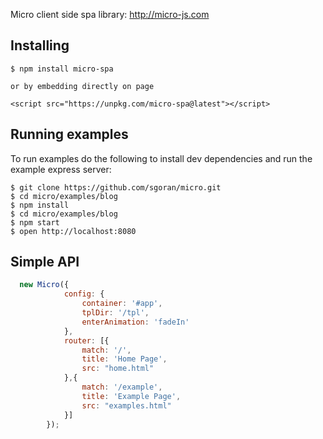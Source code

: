 Micro client side spa library: http://micro-js.com

## Installing

    $ npm install micro-spa

    or by embedding directly on page

    <script src="https://unpkg.com/micro-spa@latest"></script>

## Running examples

  To run examples do the following to install dev dependencies and run the example express server:

    $ git clone https://github.com/sgoran/micro.git
    $ cd micro/examples/blog
    $ npm install
    $ cd micro/examples/blog
    $ npm start
    $ open http://localhost:8080

## Simple API

```javascript
  new Micro({
            config: {
                container: '#app',
                tplDir: '/tpl',
                enterAnimation: 'fadeIn'
            },
            router: [{
                match: '/',
                title: 'Home Page',
                src: "home.html"
            },{
                match: '/example',
                title: 'Example Page',
                src: "examples.html"
            }]
        });

    
